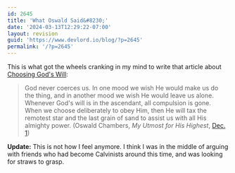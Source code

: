 ```yaml
---
id: 2645
title: 'What Oswald Said&#8230;'
date: '2024-03-13T12:29:22-07:00'
layout: revision
guid: 'https://www.devlord.io/blog/?p=2645'
permalink: '/?p=2645'
---
```


This is what got the wheels cranking in my mind to write that article about <a href="/2004/12/01/choosing-gods-will/">Choosing God's Will</a>:<br /><blockquote>God never coerces us.  In one mood we wish He would make us do the thing, and in another mood we wish He would leave us alone.  Whenever God's will is in the ascendant, all compulsion is gone.  When we choose deliberately to obey Him, then He will tax the remotest star and the last grain of sand to assist us with all His almighty power.  (Oswald Chambers, <i> My Utmost for His Highest</i>, <a href="http://www.gospelcom.net/rbc/utmost/12/01/" target="_blank" rel="noopener">Dec. 1</a>)</blockquote><b>Update:</b> This is not how I feel anymore. I think I was in the middle of arguing with friends who had become Calvinists around this time, and was looking for straws to grasp.<div class="blogger-post-footer"></div>